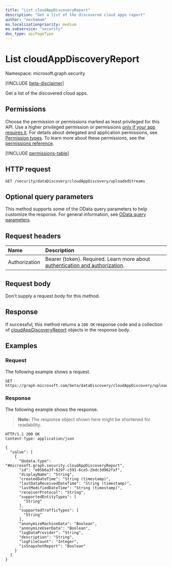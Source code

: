 ```yaml
---
title: "List cloudAppDiscoveryReport"
description: "Get a list of the discovered cloud apps report"
author: "nechamam"
ms.localizationpriority: medium
ms.subservice: "security"
doc_type: apiPageType
---
```


# List cloudAppDiscoveryReport

Namespace: microsoft.graph.security

[!INCLUDE [beta-disclaimer](../../includes/beta-disclaimer.md)]

Get a list of the discovered cloud apps.

## Permissions

Choose the permission or permissions marked as least privileged for this API. Use a higher privileged permission or permissions [only if your app requires it](/graph/permissions-overview#best-practices-for-using-microsoft-graph-permissions). For details about delegated and application permissions, see [Permission types](/graph/permissions-overview#permission-types). To learn more about these permissions, see the [permissions reference](/graph/permissions-reference).

<!-- {
  "blockType": "permissions",
  "name": "security-datadiscoveryreport-list-uploadedstreams-permissions"
}
-->
[!INCLUDE [permissions-table](../includes/permissions/security-datadiscoveryreport-list-uploadedstreams-permissions.md)]

## HTTP request

<!-- {
  "blockType": "ignored"
}
-->
``` http
GET /security/dataDiscovery/cloudAppDiscovery/uploadedStreams
```

## Optional query parameters

This method supports some of the OData query parameters to help customize the response. For general information, see [OData query parameters](/graph/query-parameters).

## Request headers

|Name|Description|
|:---|:---|
|Authorization|Bearer {token}. Required. Learn more about [authentication and authorization](/graph/auth/auth-concepts).|

## Request body

Don't supply a request body for this method.

## Response

If successful, this method returns a `200 OK` response code and a collection of [cloudAppDiscoveryReport](../resources/security-cloudappdiscoveryreport.md) objects in the response body.

## Examples

### Request

The following example shows a request.
<!-- {
  "blockType": "request",
  "name": "list_cloudappdiscoveryreport"
}
-->
``` http
GET https://graph.microsoft.com/beta/dataDiscovery/cloudAppDiscovery/uploadedStreams
```


### Response

The following example shows the response.
>**Note:** The response object shown here might be shortened for readability.
<!-- {
  "blockType": "response",
  "truncated": true,
  "@odata.type": "Collection(microsoft.graph.security.cloudAppDiscoveryReport)"
}
-->
``` http
HTTP/1.1 200 OK
Content-Type: application/json

{
  "value": [
    {
      "@odata.type": "#microsoft.graph.security.cloudAppDiscoveryReport",
      "id": "e05b6a3f-629f-c591-6ce5-2bdc3d962faf",
      "displayName": "String",
      "createdDateTime": "String (timestamp)",
      "lastDataReceivedDateTime": "String (timestamp)",
      "lastModifiedDateTime": "String (timestamp)",
      "receiverProtocol": "String",
      "supportedEntityTypes": [
        "String"
      ],
      "supportedTrafficTypes": [
        "String"
      ],
      "anonymizeMachineData": "Boolean",
      "anonymizeUserData": "Boolean",
      "logDataProvider": "String",
      "description": "String",
      "logFileCount": "Integer",
      "isSnapshotReport": "Boolean"
    }
  ]
}
```
